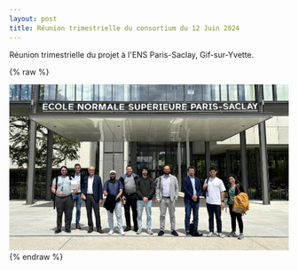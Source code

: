 ```yaml
---
layout: post
title: Réunion trimestrielle du consortium du 12 Juin 2024
---
```



Réunion trimestrielle du projet à l'ENS Paris-Saclay, Gif-sur-Yvette. 

{% raw %}
<div class="image-row">
    <a href="/public/ens.jpg" target="_blank">
        <img src="/public/ens.jpg" alt="Cliquez pour voir la photo">
    </a>
</div>
{% endraw %}

